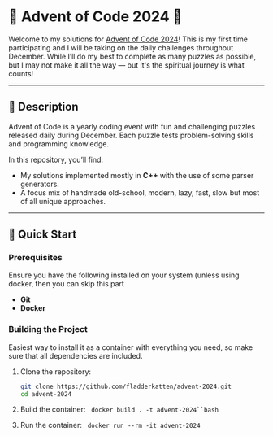 # 🎄 Advent of Code 2024 🎄

Welcome to my solutions for [Advent of Code 2024](https://adventofcode.com/2024)! This is my first time participating and I will be taking on the daily challenges throughout December. While I’ll do my best to complete as many puzzles as possible, but I may not make it all the way — but it's the spiritual  journey is what counts!

---

## 📜 Description

Advent of Code is a yearly coding event with fun and challenging puzzles released daily during December. Each puzzle tests problem-solving skills and programming knowledge. 

In this repository, you’ll find:
- My solutions implemented mostly in **C++** with the use of some parser generators.
- A focus mix of handmade old-school, modern, lazy, fast, slow but most of all unique approaches.

---

## 🚀 Quick Start

### Prerequisites
Ensure you have the following installed on your system (unless using docker, then you can skip this part
- **Git**
- **Docker**

### Building the Project
Easiest way to install it as a container with everything you need, so make sure that all dependencies are included.
1. Clone the repository:
   ```bash
   git clone https://github.com/fladderkatten/advent-2024.git
   cd advent-2024
2. Build the container:
 ``` docker build . -t advent-2024``bash```

3. Run the container:
``` docker run --rm -it advent-2024```
